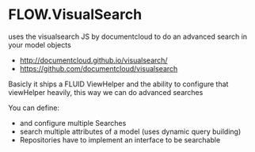 # FLOW.VisualSearch

uses the visualsearch JS by documentcloud to do an advanced search in your model objects

* http://documentcloud.github.io/visualsearch/ 
* https://github.com/documentcloud/visualsearch

Basicly it ships a FLUID ViewHelper and the ability to configure that viewHelper heavily, this way we can do advanced searches

You can define:

* and configure multiple Searches
* search multiple attributes of a model (uses dynamic query building)
* Repositories have to implement an interface to be searchable
